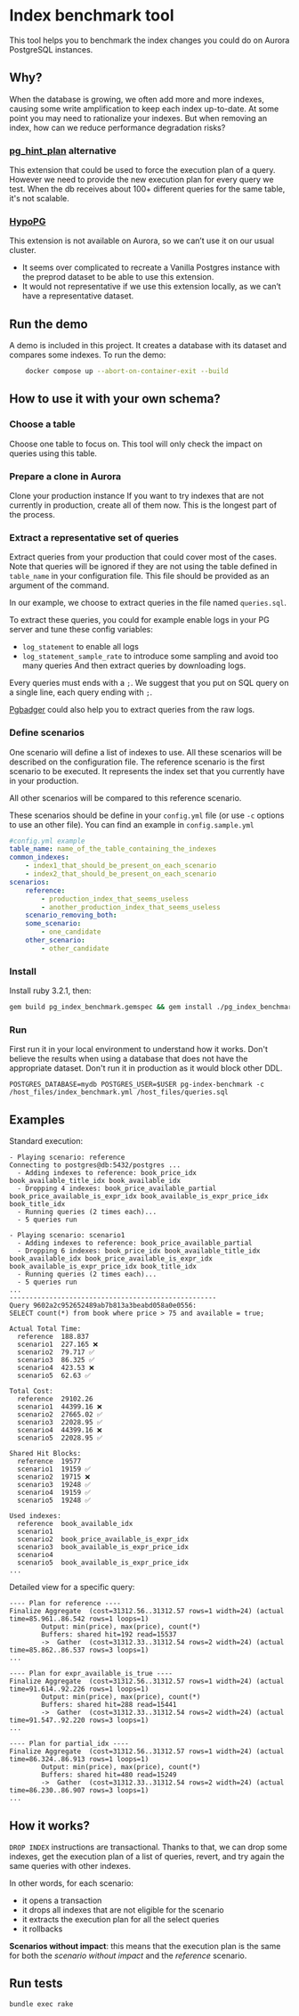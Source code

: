 # Index benchmark tool

This tool helps you to benchmark the index changes you could do on Aurora PostgreSQL instances. 

## Why?

When the database is growing, we often add more and more indexes, causing some write amplification to keep each index up-to-date. At some point you may need to rationalize your indexes. But when removing an index, how can we reduce performance degradation risks?

### [pg_hint_plan](https://github.com/ossc-db/pg_hint_plan) alternative

This extension that could be used to force the execution plan of a query. However we need to provide the new execution plan for every query we test. When the db receives about 100+ different queries for the same table, it's not scalable.

### [HypoPG](https://github.com/HypoPG/hypopg)

This extension is not available on Aurora, so we can’t use it on our usual cluster.

- It seems over complicated to recreate a Vanilla Postgres instance with the preprod dataset to be able to use this extension.
- It would not representative if we use this extension locally, as we can’t have a representative dataset.


## Run the demo
A demo is included in this project. It creates a database with its dataset and compares some indexes.
To run the demo:
```bash
    docker compose up --abort-on-container-exit --build
```

## How to use it with your own schema?

### Choose a table

Choose one table to focus on. This tool will only check the impact on queries using this table.

### Prepare a clone in Aurora

Clone your production instance
If you want to try indexes that are not currently in production, create all of them now. This is the longest part of the process.

### Extract a representative set of queries

Extract queries from your production that could cover most of the cases. Note that queries will be ignored if they are not using the table defined in `table_name` in your configuration file. This file should be provided as an argument of the command.

In our example, we choose to extract queries in the file named `queries.sql`.

To extract these queries, you could for example enable logs in your PG server and tune these config variables:
- `log_statement` to enable all logs
- `log_statement_sample_rate` to introduce some sampling and avoid too many queries
And then extract queries by downloading logs.

Every queries must ends with a `;`.
We suggest that you put on SQL query on a single line, each query ending with `;`.

[Pgbadger](https://pgbadger.darold.net/) could also help you to extract queries from the raw logs.

### Define scenarios

One scenario will define a list of indexes to use.
All these scenarios will be described on the configuration file.
The reference scenario is the first scenario to be executed. It represents the index set that you currently have in your production.

All other scenarios will be compared to this reference scenario.

These scenarios should be define in your `config.yml` file (or use `-c` options to use an other file).
You can find an example in `config.sample.yml`

```yml
#config.yml example
table_name: name_of_the_table_containing_the_indexes
common_indexes:
    - index1_that_should_be_present_on_each_scenario
    - index2_that_should_be_present_on_each_scenario
scenarios:
    reference:
        - production_index_that_seems_useless
        - another_production_index_that_seems_useless
    scenario_removing_both:
    some_scenario:
        - one_candidate
    other_scenario:
        - other_candidate
```
### Install

Install ruby 3.2.1, then:

```bash
gem build pg_index_benchmark.gemspec && gem install ./pg_index_benchmark-0.0.0.gem
```

### Run
First run it in your local environment to understand how it works.
Don't believe the results when using a database that does not have the appropriate dataset.
Don't run it in production as it would block other DDL.

```shell
POSTGRES_DATABASE=mydb POSTGRES_USER=$USER pg-index-benchmark -c /host_files/index_benchmark.yml /host_files/queries.sql
```

## Examples

Standard execution:
```text
- Playing scenario: reference
Connecting to postgres@db:5432/postgres ...
  - Adding indexes to reference: book_price_idx book_available_title_idx book_available_idx
  - Dropping 4 indexes: book_price_available_partial book_price_available_is_expr_idx book_available_is_expr_price_idx book_title_idx
  - Running queries (2 times each)...
  - 5 queries run

- Playing scenario: scenario1
  - Adding indexes to reference: book_price_available_partial
  - Dropping 6 indexes: book_price_idx book_available_title_idx book_available_idx book_price_available_is_expr_idx book_available_is_expr_price_idx book_title_idx
  - Running queries (2 times each)...
  - 5 queries run
...
----------------------------------------------------
Query 9602a2c952652489ab7b813a3beabd058a0e0556:
SELECT count(*) from book where price > 75 and available = true;

Actual Total Time:
  reference  188.837
  scenario1  227.165 ❌️
  scenario2  79.717 ✅
  scenario3  86.325 ✅
  scenario4  423.53 ❌️
  scenario5  62.63 ✅

Total Cost:
  reference  29102.26
  scenario1  44399.16 ❌️
  scenario2  27665.02 ✅
  scenario3  22028.95 ✅
  scenario4  44399.16 ❌️
  scenario5  22028.95 ✅

Shared Hit Blocks:
  reference  19577
  scenario1  19159 ✅
  scenario2  19715 ❌️
  scenario3  19248 ✅
  scenario4  19159 ✅
  scenario5  19248 ✅

Used indexes:
  reference  book_available_idx
  scenario1  
  scenario2  book_price_available_is_expr_idx
  scenario3  book_available_is_expr_price_idx
  scenario4  
  scenario5  book_available_is_expr_price_idx
...
```

Detailed view for a specific query:
```text
---- Plan for reference ----
Finalize Aggregate  (cost=31312.56..31312.57 rows=1 width=24) (actual time=85.961..86.542 rows=1 loops=1)
        Output: min(price), max(price), count(*)
        Buffers: shared hit=192 read=15537
        ->  Gather  (cost=31312.33..31312.54 rows=2 width=24) (actual time=85.862..86.537 rows=3 loops=1)
...

---- Plan for expr_available_is_true ----
Finalize Aggregate  (cost=31312.56..31312.57 rows=1 width=24) (actual time=91.614..92.226 rows=1 loops=1)
        Output: min(price), max(price), count(*)
        Buffers: shared hit=288 read=15441
        ->  Gather  (cost=31312.33..31312.54 rows=2 width=24) (actual time=91.547..92.220 rows=3 loops=1)
...

---- Plan for partial_idx ----
Finalize Aggregate  (cost=31312.56..31312.57 rows=1 width=24) (actual time=86.324..86.913 rows=1 loops=1)
        Output: min(price), max(price), count(*)
        Buffers: shared hit=480 read=15249
        ->  Gather  (cost=31312.33..31312.54 rows=2 width=24) (actual time=86.230..86.907 rows=3 loops=1)
...
```

## How it works?

`DROP INDEX` instructions are transactional. Thanks to that, we can drop some indexes, get the execution plan of a list of queries, revert, and try again the same queries with other indexes.

In other words, for each scenario:
- it opens a transaction
- it drops all indexes that are not eligible for the scenario
- it extracts the execution plan for all the select queries
- it rollbacks

**Scenarios without impact**: this means that the execution plan is the same for both the _scenario without impact_ and the _reference_ scenario.
## Run tests

```bash
bundle exec rake
```
